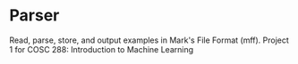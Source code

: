 # Parser
Read, parse, store, and output examples in Mark's File Format (mff).
Project 1 for COSC 288: Introduction to Machine Learning
